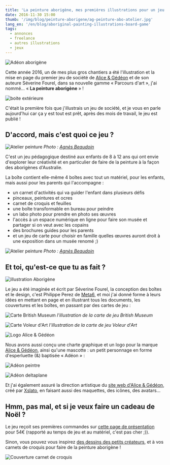 ```yaml
---
title: 'La peinture aborigène, mes premières illustrations pour un jeu de société'
date: 2016-11-30 15:00
thumb: '/img/blog/peinture-aborigene/ag-peinture-abo-atelier.jpg'
lang_en: '/en/blog/aboriginal-painting-illustrations-board-game'
tags:
  - annonces
  - freelance
  - autres illustrations
  - jeux
---
```


![Adéon aborigène](/img/blog/peinture-aborigene/ag-peinture-abo-adeon-abo.png)


Cette année 2016, un de mes plus gros chantiers a été l'illustration et la mise en page du premier jeu de société de [Alice & Gédéon](http://www.aliceetgedeon.fr) et de son auteure Séverine Fourel, dans sa nouvelle gamme « Parcours d'art », j'ai nommé… « **La peinture aborigène** » !   

![boite extérieure](/img/blog/peinture-aborigene/ag-peinture-abo-boite-ext.jpg)


C'était la première fois que j'illustrais un jeu de société, et je vous en parle aujourd'hui car ça y est tout est prêt, après des mois de travail, le jeu est publié !

## D'accord, mais c'est quoi ce jeu ?

![Atelier peinture](/img/blog/peinture-aborigene/ag-peinture-abo-atelier.jpg)
*Photo : [Agnès Beaudoin](http://www.agnes-beaudoin-photographe.com/)*

C'est un jeu pédagogique destiné aux enfants de 8 à 12 ans qui ont envie d'explorer leur créativité et en particulier de faire de la peinture à la façon des aborigènes d'Australie.

La boîte contient elle-même 4 boîtes avec tout un matériel, pour les enfants, mais aussi pour les parents qui l'accompagne :
 - un carnet d'activités qui va guider l'enfant dans plusieurs défis
 - pinceaux, peintures et ocres
 - carnet de croquis et feuilles
 - une boîte transformable en bureau pour peindre
 - un labo photo pour prendre en photo ses œuvres
 - l'accès à un espace numérique en ligne pour faire son musée et partager si on veut avec les copains
 - des brochures guides pour les parents
 - et un jeu de carte pour choisir en famille quelles œuvres auront droit à une exposition dans un musée renomé ;)

![Atelier peinture](/img/blog/peinture-aborigene/ag-peinture-abo-photo-peinture.jpg)
*Photo : [Agnès Beaudoin](http://www.agnes-beaudoin-photographe.com/)*

## Et toi, qu'est-ce que tu as fait ?

![illustration Aborigène](/img/blog/peinture-aborigene/ag-peinture-abo-aborigene.png)

Le jeu a été imaginée et écrit par Séverine Fourel, la conception des boîtes et le design, c'est Philippe Perez de [Meta6](http://www.meta6.fr/), et moi j'ai donné forme à leurs idées en mettant en page et en illustrant tous les documents, les couvertures et les boîtes, en passant par des cartes de jeu :

![Carte British Museum](/img/blog/peinture-aborigene/ag-peinture-abo-british-museum.jpg)
*l'illustration de la carte de jeu British Museum*

![Carte Voleur d'Art](/img/blog/peinture-aborigene/ag-peinture-abo-voleur-d-art.jpg)
*l'illustration de la carte de jeu Voleur d'Art*

![Logo Alice & Gédéon](/img/blog/peinture-aborigene/logo-ag-vecto.svg)

Nous avons aussi conçu une charte graphique et un logo pour la marque [Alice & Gédéon](http://www.aliceetgedeon.fr), ainsi qu'une mascotte : un petit personnage en forme d'esperluette (&) baptisée « Adéon » :

![Adéon peintre](/img/blog/peinture-aborigene/ag-peinture-abo-adeon-peintre.png)

![Adéon deltaplane](/img/blog/peinture-aborigene/ag-peinture-abo-adeon-delta.png)

Et j'ai également assuré la direction artistique du [site web d'Alice & Gédéon](http://www.aliceetgedeon.fr), créé par [Xslato](http://www.xsalto.com/), en faisant aussi des maquettes, des icônes, des avatars…

## Hmm, pas mal, et si je veux faire un cadeau de Noël ?

Le jeu reçoit ses premières commandes sur [cette page de présentation](http://www.aliceetgedeon.fr/la-gamme-parcours-d-art.html) pour 54€ (rapporté au temps de jeu et au matériel, c'est pas cher ;)).

Sinon, vous pouvez vous inspirez [des dessins des petits créateurs](http://www.aliceetgedeon.fr/tous-les-dessins.html), et à vos carnets de croquis pour faire de la peinture aborigène !

![Couverture carnet de croquis](/img/blog/peinture-aborigene/ag-peinture-abo-carnet-de-croquis.jpg)

